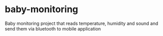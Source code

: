 # baby-monitoring
Baby monitoring project that reads temperature, humidity and sound and send them via bluetooth to mobile application
